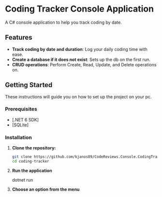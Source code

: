 # Coding Tracker Console Application

A C# console application to help you track coding by date.

## Features

- **Track coding by date and duration**: Log your daily coding time with ease.
- **Create a database if it does not exist**: Sets up the db on the first run.
- **CRUD operations**: Perform Create, Read, Update, and Delete operations on.

## Getting Started

These instructions will guide you on how to set up the project on your pc.

### Prerequisites

- [.NET 6 SDK]
- [SQLite]

### Installation

1. **Clone the repository:**

   ```sh
   git clone https://github.com/kjanos89/CodeReviews.Console.CodingTracker.git
   cd coding-tracker

2. **Run the application**
    
    dotnet run

3. **Choose an option from the menu**

